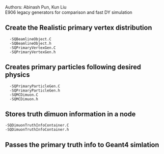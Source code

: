 Authors: Abinash Pun, Kun Liu <br />
E906 legacy generators for comparison and fast DY simulation

## Create the Realistic primary vertex distribution
```
  -SQBeamlineObject.C
  -SQBeamlineObject.h
  -SQPrimaryVertexGen.C
  -SQPrimaryVertexGen.h
  ```

## Creates primary particles following desired physics
```
  -SQPrimaryParticleGen.C
  -SQPrimaryParticleGen.h
  -SQMCDimuon.C
  -SQMCDimuon.h
```
## Stores truth dimuon information in a node
  ```
  -SQDimuonTruthInfoContainer.C
  -SQDimuonTruthInfoContainer.h
```
## Passes the primary truth info to Geant4 simlation

